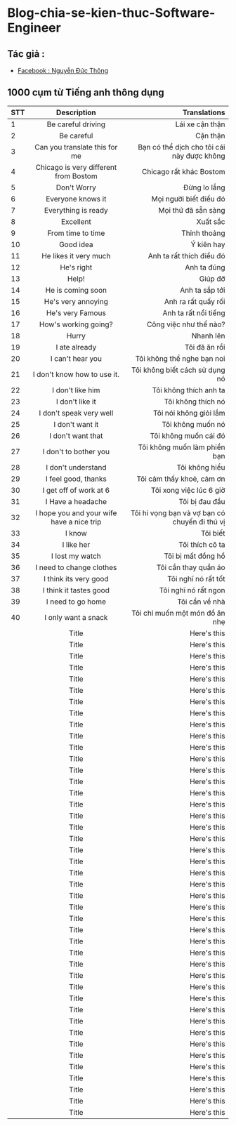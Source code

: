 # Blog-chia-se-kien-thuc-Software-Engineer

## Tác giả :  
- [Facebook : Nguyễn Đức Thông](https://www.facebook.com/1824ttd)

## 1000 cụm từ Tiếng anh thông dụng 
| STT  |                     Description                      | Translations             |
| :--- |                                             :----:   |                     ---: |
| 1    |Be careful driving                                    |Lái xe cận thận   |
| 2    |Be careful                                            |Cận thận |
| 3    |Can you translate this for me                         |Bạn có thể dịch cho tôi cái này được không |
| 4    |Chicago is very different from Bostom                 |Chicago rất khác Bostom   |
| 5    |Don't Worry                                           |Đừng lo lắng |
| 6    |Everyone knows it                                     |Mọi người biết điều đó |
| 7    |Everything is ready                                   |Mọi thứ đã sẵn sàng |
| 8    |Excellent  | Xuất sắc    |
| 9    |From time to time                           |Thỉnh thoảng   |
| 10   |Good idea     |  Ý kiên hay  |
| 11   |He likes it very much      | Anh ta rất thích điều đó|
| 12   |He's right |Anh ta đúng |
| 13   |Help!  |   Giúp đỡ |
| 14   |He is coming soon     |Anh ta sắp tới|
| 15   |He's very annoying |Anh ra rất quấy rối |
| 16   |He's very Famous| Anh ta rất nổi tiếng|
| 17   |How's working going? |Công việc như thế nào?|
| 18   |Hurry           |Nhanh lên|
| 19   | I ate already   |Tôi đã ăn rồi |
| 20   |I can't hear you |Tôi không thể nghe bạn noi|
| 21   |I don't know how to use it.|Tôi không biết cách sử dụng nó |
| 22   |I don't like him|Tôi không thích anh ta|
| 23   |I don't like it|Tôi không thích nó|
| 24   |I don't speak very well |Tôi nói không giỏi lắm|
| 25   |I don't want it|Tôi không muốn nó|
| 26   |I don't want that|Tôi không muốn cái đó|
| 27   |I don't to bother you|Tôi không muốn làm phiền bạn|
| 28   |I don't understand|Tôi không hiểu|
| 29   |I feel good, thanks  |Tôi cảm thấy khoẻ, cảm ơn|
| 30   |I get off of work at 6|Tôi xong việc lúc 6 giờ|
| 31   |I Have a headache|Tôi bị đau đầu|
| 32   |I hope you and your wife have a nice trip|Tôi hi vọng bạn và vợ bạn có chuyến đi thú vị|
| 33   |I know| Tôi biết|
| 34   |I like her|Tôi thích cô ta|
| 35   |I lost my watch|Tôi bị mất đồng hồ|
| 36   |I need to change clothes|Tôi cần thay quần áo|
| 37   |I think its very good|Tôi nghĩ nó rất tốt|
| 38   |I think it tastes good|Tôi nghĩ nó rất ngon|
| 39   |I need to go home |Tôi cần về nhà|
| 40   |I only want a snack|Tôi chỉ muốn một món đồ ăn nhẹ|
|      |                                          Title       |            Here's this   |
|      |                                          Title       |            Here's this   |
|      |                                          Title       |            Here's this   |
|      |                                          Title       |            Here's this   |
|      |                                          Title       |            Here's this   |
|      |                                          Title       |            Here's this   |
|      |                                          Title       |            Here's this   |
|      |                                          Title       |            Here's this   |
|      |                                          Title       |            Here's this   |
|      |                                          Title       |            Here's this   |
|      |                                          Title       |            Here's this   |
|      |                                          Title       |            Here's this   |
|      |                                          Title       |            Here's this   |
|      |                                          Title       |            Here's this   |
|      |                                          Title       |            Here's this   |
|      |                                          Title       |            Here's this   |
|      |                                          Title       |            Here's this   |
|      |                                          Title       |            Here's this   |
|      |                                          Title       |            Here's this   |
|      |                                          Title       |            Here's this   |
|      |                                          Title       |            Here's this   |
|      |                                          Title       |            Here's this   |
|      |                                          Title       |            Here's this   |
|      |                                          Title       |            Here's this   |
|      |                                          Title       |            Here's this   |
|      |                                          Title       |            Here's this   |
|      |                                          Title       |            Here's this   |
|      |                                          Title       |            Here's this   |
|      |                                          Title       |            Here's this   |
|      |                                          Title       |            Here's this   |
|      |                                          Title       |            Here's this   |
|      |                                          Title       |            Here's this   |
|      |                                          Title       |            Here's this   |
|      |                                          Title       |            Here's this   |
|      |                                          Title       |            Here's this   |
|      |                                          Title       |            Here's this   |
|      |                                          Title       |            Here's this   |
|      |                                          Title       |            Here's this   |
|      |                                          Title       |            Here's this   |
|      |                                          Title       |            Here's this   |
|      |                                          Title       |            Here's this   |
|      |                                          Title       |            Here's this   |
|      |                                          Title       |            Here's this   |


